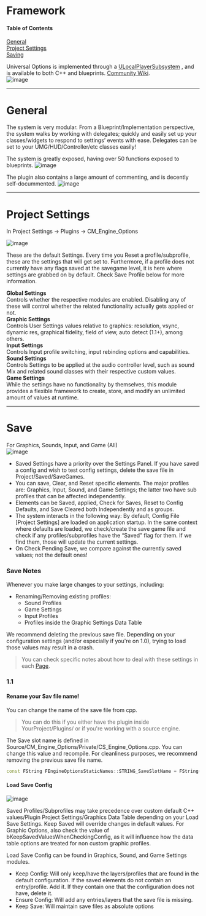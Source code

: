 

# Framework

#### Table of Contents  
[General](#General)  
[Project Settings](#ProjectSettings)  
[Saving](#Save)  

Universal Options is implemented through a [ULocalPlayerSubsystem](https://docs.unrealengine.com/en-US/API/Runtime/Engine/Subsystems/ULocalPlayerSubsystem/index.html) , and is available to both C++ and blueprints. [Community Wiki](https://www.ue4community.wiki/programming-subsystems-29v70qij).  
![image](https://user-images.githubusercontent.com/28312571/147303903-4ca4492a-7253-4084-ad01-1e0e1629f4ac.png)

***

# General

The system is very modular. From a Blueprint/Implementation perspective, the system walks by working with delegates; quickly and easily set up your classes/widgets to respond to settings’ events with ease. Delegates can be set to your UMG/HUD/Controller/etc classes easily!  

The system is greatly exposed, having over 50 functions exposed to blueprints.
![image](https://user-images.githubusercontent.com/28312571/147303881-813610d7-a0ca-4c14-a696-866448a62c8f.png)

The plugin also contains a large amount of commenting, and is decently self-docummented. 
![image](https://user-images.githubusercontent.com/28312571/147303849-bbfc0e4a-f217-447f-a9e3-c34491e8ea54.png)

***  

# Project Settings 
In Project Settings -> Plugins -> CM_Engine_Options

![image](https://user-images.githubusercontent.com/28312571/147304793-d9a5248b-364a-448c-b4bc-7ce91d2c4bcb.png)   

These are the default Settings. Every time you Reset a profile/subprofile, these are the settings that will get set to.
Furthermore, if a profile does not currently have any flags saved at the savegame level, it is here where settings are grabbed on by default. Check Save Profile below for more information.  

**Global Settings**   
Controls whether the respective modules are enabled. Disabling any of these will control whether the related functionality actually gets applied or not.   
**Graphic Settings**  
Controls User Settings values relative to graphics: resolution, vsync, dynamic res, graphical fidelity, field of view, auto detect (1.1+), among others.  
**Input Settings**  
Controls Input profile switching, input rebinding options and capabilities.   
**Sound Settings**  
Controls Settings to be applied at the audio controller level, such as sound Mix and related sound classes with their respective custom values.  
**Game Settings**  
While the settings have no functionality by themselves, this module provides a flexible framework to create, store, and modify an unlimited amount of values at runtime.  

***

# Save 

For Graphics, Sounds, Input, and Game (All)  
![image](https://user-images.githubusercontent.com/28312571/147305211-02fb1033-4d30-4f57-8bc1-13828dd2fd7b.png)

- Saved Settings have a priority over the Settings Panel. If you have saved a config and wish to test config settings, delete the save file in Project/Saved/SaveGames.  
- You can save, Clear, and Reset specific elements. The major profiles are: Graphics, Input, Sound, and Game Settings; the latter two have sub profiles that can be affected independently.  
- Elements can be Saved, applied, Check for Saves, Reset to Config Defaults, and Save Cleared both Independently and as groups.  
- The system interacts in the following way: By default, Config File [Project Settings] are loaded on application startup. In the same context where defaults are loaded, we check/create the save game file and check if any profiles/subprofiles have the “Saved” flag for them. If we find them, those will update the current settings.   
- On Check Pending Save, we compare against the currently saved values; not the default ones!   

### Save Notes

Whenever you make large changes to your settings, including:  
* Renaming/Removing existing profiles:  
  * Sound Profiles  
  * Game Settings  
  * Input Profiles  
  * Profiles inside the Graphic Settings Data Table  

We recommend deleting the previous save file. Depending on your configuration settings (and/or especially if you're on 1.0), trying to load those values may result in a crash.  

> You can check specific notes about how to deal with these settings in each [Page](README.md#Index).  


### 1.1 

#### Rename your Sav file name! 

You can change the name of the save file from cpp.  
> You can do this if you either have the plugin inside YourProject/Plugins/ or if you're working with a source engine.  


The Save slot name is defined in Source/CM_Engine_Options/Private/CS_Engine_Options.cpp.  You can change this value and recompile. For cleanliness purposes, we recommend removing the previous save file name.  

 ```cpp
 const FString FEngineOptionsStaticNames::STRING_SaveSlotName = FString(TEXT("SG_Engine_Options"));
 ```


#### Load Save Config

![image](https://user-images.githubusercontent.com/28312571/147305307-da06c0ce-1c09-4ed4-b9e0-90ce2608beec.png)  

Saved Profiles/Subprofiles may take precedence over custom default C++ values/Plugin Project Settings/Graphics Data Table depending on your Load Save Settings. Keep Saved will override changes in default values. For Graphic Options, also check the value of bKeepSavedValuesWhenCheckingConfig, as it will influence how the data table options are treated for non custom graphic profiles.  

Load Save Config can be found in Graphics, Sound, and Game Settings modules.   
- Keep Config: Will only keep/have the layers/profiles that are found in the default configuration. If the saved elements do not contain an entry/profile. Add it. If they contain one that the configuration does not have, delete it.  
- Ensure Config: Will add any entries/layers that the save file is missing.  
- Keep Save: Will maintain save files as absolute options  




